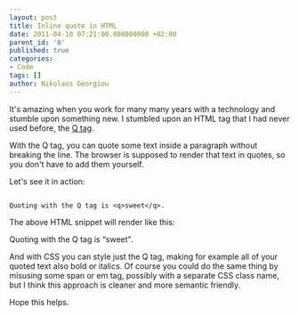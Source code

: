 ```yaml
---
layout: post
title: Inline quote in HTML
date: 2011-04-10 07:21:00.000000000 +02:00
parent_id: '0'
published: true
categories:
- Code
tags: []
author: Nikolaos Georgiou
---
```


It's amazing when you work for many many years with a technology and stumble upon something new. I stumbled upon an HTML tag that I had never used before, the <a href="http://www.w3.org/TR/html401/struct/text.html#h-9.2.2" target="_blank">Q tag</a>.

With the Q tag, you can quote some text inside a paragraph without breaking the line. The browser is supposed to render that text in quotes, so you don't have to add them yourself.

Let's see it in action:

```

Quoting with the Q tag is <q>sweet</q>.
```

The above HTML snippet will render like this:

Quoting with the Q tag is <q>sweet</q>.

And with CSS you can style just the Q tag, making for example all of your quoted text also bold or italics. Of course you could do the same thing by misusing some span or em tag, possibly with a separate CSS class name, but I think this approach is cleaner and more semantic friendly.

Hope this helps.
